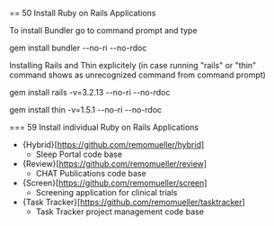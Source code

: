 == 50 Install Ruby on Rails Applications

To install Bundler go to command prompt and type

  gem install bundler --no-ri --no-rdoc

Installing Rails and Thin explicitely (in case running "rails" or "thin" command shows as unrecognized command from command prompt)

  gem install rails -v=3.2.13 --no-ri --no-rdoc

  gem install thin -v=1.5.1 --no-ri --no-rdoc

=== 59 Install individual Ruby on Rails Applications

* {Hybrid}[https://github.com/remomueller/hybrid]
  * Sleep Portal code base
* {Review}[https://github.com/remomueller/review]
  * CHAT Publications code base
* {Screen}[https://github.com/remomueller/screen]
  * Screening application for clinical trials
* {Task Tracker}[https://github.com/remomueller/tasktracker]
  * Task Tracker project management code base
